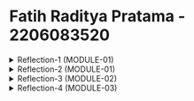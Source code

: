 # Fatih Raditya Pratama - 2206083520
<details> 
<summary>Reflection-1 (MODULE-01)</summary>

Menurut saya selama tutorial ini, sudah memenuhi standar clean code, akan tetapi untuk secure coding sendiri saya masih kurang paham, namun sepertinya sudah aman, 
karena saat membuat product itu yang diminta jelas, String dan int, mungkin masih ada celah tapi saya masih belum terlalu paham terkait cara melakukan secure coding itu sendiri.

Mungkin kekurangan dari code ini adalah, code ini belum melakukan prevensi jika quantity dari Product nya < 0. Sehingga Product yang ada bisa minus.
</details>
<details>
<summary>Reflection-2 (MODULE-01)</summary>

## 1. 
Membuat unit test sangat membantu dalam memahami program lebih jauh lagi, menurut saya sendiri membuat unit test itu lumayan menyenangkan, untuk berapa banyak unit test
yang diperlukan, kita perlu membuat unit test untuk setiap fitur yang kita buat dalam program kita serta kemungkinan-kemungkinan yang berkaitan dengan fitur yang kita
buat tadi. Contohnya dalam hal ini adalah test untuk melihat apakah Product yang sudah di delete masih ada dalam productRepository atau tidak.
## 2. Saya masih kurang mengerti bagian functional test ini.
</details>

<details>
<summary>Reflection-3 (MODULE-02)</summary>

## 1.
Tadi code quality Issue yang saya alami hanya masalah dead code saja. Untungnya tidak ada yang aneh-aneh. Strategi saya dalam menghadapi code quality issue tinggal melakukan deletion
terhadap code-code yang tidak saya pakai. Selain itu, ada juga import-import yang tidak terpakai dan saya delete.

## 2.
Ya, code saya sudah ada automated build script yang akan melakukan continous change thd codebase nya. Tes-tes nya juga sudah cukup memadai, sehingga harusnya mencukupi. Selain itu, deployment
nya juga sudah automatic dengan menggunakan github actions.
</details>

<details>
<summary>Reflection-4 (MODULE-03)</summary>
1.) SRP, Pemisahan antara CarController dan ProductController sehingga keudanya punya purpose masing-masing. Selain itu, UUID pada bagian create di CarRepository tidak diperlukan, bisa kita pindahkan saja ke constructor di model Car.Java, sehingga CarRepository.create benar-benar hanya menambahkan object Car ke dalam List. 

Selain itu, mungkin pada bagian return seperti di bagian create dan update, tidak perlu return object Car, karena sebenarnya return nya tadi juga tidak digunakan karena object nya sudah berada di dalam list.

2.) OCP, Menurut saya sudah benar karena kita bisa menambahkan class lain dari car atau product, kita tidak perlu memodifikasi dan tinggal sambung-sambungin saja, attribute nya sesuai dengan car dan repository nya tinggal menggunakan CarRepository untuk mengurusnya.

3.) LSP tidak dibutuhkan di sini, misalnya Deque dan ArrayDeque, ArrayDeque tetap interchangeable sama Deque, dia ttp bisa pakai dr Deque(Semua yg dr Deque). Dan di sini blm ada inheritance yang dibutuhkan, mungkin hanya di bagian interface saja.

4.) ISP, Menurut saya ISP di sini sudah benar, karena masing-masing Interface, CarService dan ProductService sudah dipisah dan masing-masingnya juga sesuai dan tidak terlalu kompleks.

5.) DIP, sudah benar karena yang di reference di Controller adalah CarService dan si CarService akan mengambil CarServiceImpl dari AutoWired.
</details>